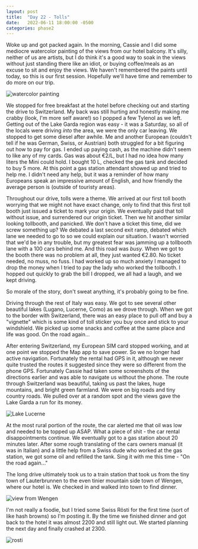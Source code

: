 ```yaml
---
layout: post
title:  "Day 22 - Tolls"
date:   2022-06-11 18:00:00 -0500
categories: phase2
---
```


Woke up and got packed again. In the morning, Cassie and I did some mediocre watercolor painting of the views from
our hotel balcony. It's silly, neither of us are artists, but I do think it's a good way to soak in the views without
just standing there like an idiot, or buying coffee/meals as an excuse to sit and enjoy the views. We haven't remembered
the paints until today, so this is our first session. Hopefully we'll have time and remember to do more on our trip.

![watercolor painting]({{site.baseurl}}/img/2022-06-11-watercolors.jpg)

We stopped for free breakfast at the hotel before checking out and starting the drive to Switzerland. My back was still hurting
and honestly making me crabby (look, I'm more self aware!) so I popped a few Tylenol as we left. Getting out of the Lake Garda
region was easy - it was a Saturday, so all of the locals were driving _into_ the area, we were the only car leaving. We stopped to
get some diesel after awhile. Me and another European (couldn't tell if he was German, Swiss, or Austrian) both struggled for a bit
figuring out how to pay for gas. I ended up paying cash, as the machine didn't seem to like any of my cards. Gas was about €2/L, but
I had no idea how many liters the Mini could hold. I bought 10 L, checked the gas tank and decided to buy 5 more. At this point a
gas station attendant showed up and tried to help me. I didn't need any help, but it was a reminder of how many Europeans speak an
impressive amount of English, and how friendly the average person is (outside of touristy areas).

Throughout our drive, tolls were a theme. We arrived at our first toll booth worrying that we might not have exact change, only to
find that this first toll booth just issued a ticket to mark your origin. We eventually paid that toll without issue, and surrendered
our origin ticket. Then we hit another similar looking tollbooth, and panicked. We don't have a ticket this time, did we screw something up?
We debated a last second exit ramp, debated which lane we needed to go to so we could explain our situation. I wasn't worried that
we'd be in any trouble, but my greatest fear was jamming up a tollbooth lane with a 100 cars behind me. And this road was _busy_.
When we got to the booth there was no problem at all, they just wanted €2.80. No ticket needed, no muss, no fuss. I had worked up
so much anxiety I managed to drop the money when I tried to pay the lady who worked the tollbooth. I hopped out quickly to grab the bill I
dropped, we all had a laugh, and we kept driving.

So morale of the story, don't sweat anything, it's probably going to be fine.

Driving through the rest of Italy was easy. We got to see several other beautiful lakes (Lugano, Lucerne, Como) as we drove through.
When we got to the border with Switzerland, there was an easy place to pull off and buy a "vignette" which is some kind of toll sticker
you buy once and stick to your windshield. We picked up some snacks and coffee at the same place and life was good. On the road again...

After entering Switzerland, my European SIM card stopped working, and at one point we stopped the Map app to save power. So we no longer
had active navigation. Fortunately the rental had GPS in it, although we never quite trusted the routes it suggested since they were so
different from the phone GPS. Fortunately Cassie had taken some screenshots of the directions earlier and was able to navigate us without
the phone. The route through Switzerland was beautiful, taking us past the lakes, huge mountains, and bright green farmland. We were on big
roads and tiny country roads. We pulled over at a random spot and the views gave the Lake Garda a run for its money.

![Lake Lucerne]({{site.baseurl}}/img/2022-06-11-swiss-drive-stop.jpg)

At the most rural portion of the route, the car alerted me that oil was low and needed to be topped up ASAP.
What a piece of shit - the car rental disappointments continue. We eventually got to a gas station about 20 minutes later. After some
rough translating of the cars owners manual (it was in Italian) and a little help from a Swiss dude who worked at the gas station, we got
some oil and refilled the tank. Sing it with me this time - "On the road again..."

The long drive ultimately took us to a train station that took us from the tiny town of Lauterbrunnen to the even tinier mountain side town
of Wengen, where our hotel is. We checked in and walked into town to find dinner.


![view from Wengen]({{site.baseurl}}/img/2022-06-11-view-from-wengen.jpg)


I'm not really a foodie, but I tried some Swiss Rösti for the first time (sort of like hash browns) so I'm posting it. By the time we
finished dinner and got back to the hotel it was almost 2200 and still light out. We started planning the next day and finally crashed at
2300.

![rosti]({{site.baseurl}}/img/2022-06-11-rosti.jpg)
